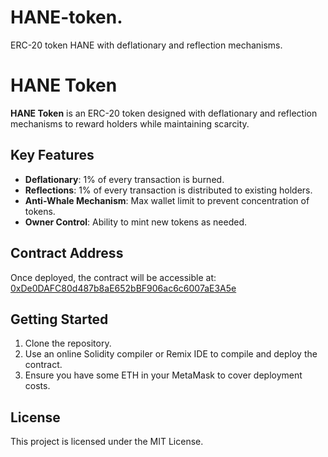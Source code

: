 # HANE-token.
ERC-20 token HANE with deflationary and reflection mechanisms.
# HANE Token

**HANE Token** is an ERC-20 token designed with deflationary and reflection mechanisms to reward holders while maintaining scarcity.

## Key Features
- **Deflationary**: 1% of every transaction is burned.
- **Reflections**: 1% of every transaction is distributed to existing holders.
- **Anti-Whale Mechanism**: Max wallet limit to prevent concentration of tokens.
- **Owner Control**: Ability to mint new tokens as needed.

## Contract Address
Once deployed, the contract will be accessible at: [0xDe0DAFC80d487b8aE652bBF906ac6c6007aE3A5e](https://etherscan.io/address/0x...)

## Getting Started
1. Clone the repository.
2. Use an online Solidity compiler or Remix IDE to compile and deploy the contract.
3. Ensure you have some ETH in your MetaMask to cover deployment costs.

## License
This project is licensed under the MIT License.

